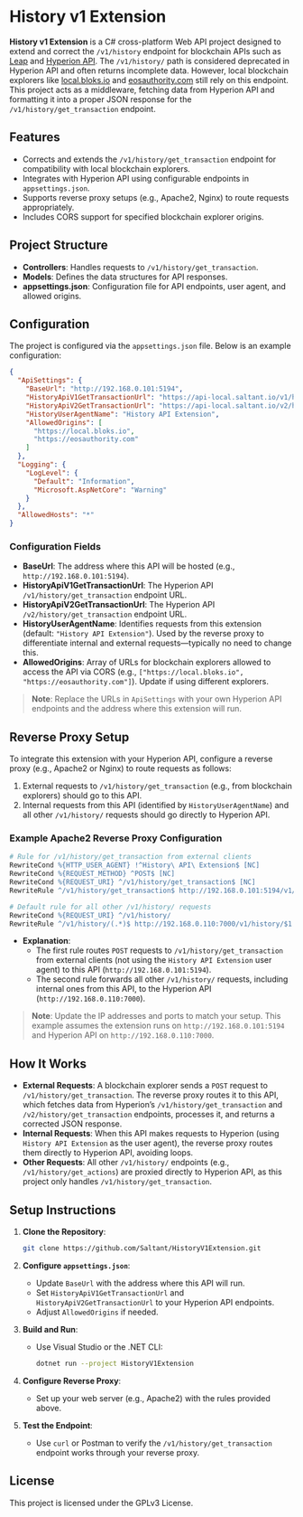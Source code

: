 # History v1 Extension

**History v1 Extension** is a C# cross-platform Web API project designed to extend and correct the `/v1/history` endpoint for blockchain APIs such as [Leap](https://github.com/AntelopeIO/leap) and [Hyperion API](https://github.com/eosrio/hyperion-history-api). The `/v1/history/` path is considered deprecated in Hyperion API and often returns incomplete data. However, local blockchain explorers like [local.bloks.io](https://local.bloks.io) and [eosauthority.com](https://eosauthority.com) still rely on this endpoint. This project acts as a middleware, fetching data from Hyperion API and formatting it into a proper JSON response for the `/v1/history/get_transaction` endpoint.

## Features

- Corrects and extends the `/v1/history/get_transaction` endpoint for compatibility with local blockchain explorers.
- Integrates with Hyperion API using configurable endpoints in `appsettings.json`.
- Supports reverse proxy setups (e.g., Apache2, Nginx) to route requests appropriately.
- Includes CORS support for specified blockchain explorer origins.

## Project Structure

- **Controllers**: Handles requests to `/v1/history/get_transaction`.
- **Models**: Defines the data structures for API responses.
- **appsettings.json**: Configuration file for API endpoints, user agent, and allowed origins.

## Configuration

The project is configured via the `appsettings.json` file. Below is an example configuration:

```json
{
  "ApiSettings": {
    "BaseUrl": "http://192.168.0.101:5194",
    "HistoryApiV1GetTransactionUrl": "https://api-local.saltant.io/v1/history/get_transaction",
    "HistoryApiV2GetTransactionUrl": "https://api-local.saltant.io/v2/history/get_transaction",
    "HistoryUserAgentName": "History API Extension",
    "AllowedOrigins": [
      "https://local.bloks.io",
      "https://eosauthority.com"
    ]
  },
  "Logging": {
    "LogLevel": {
      "Default": "Information",
      "Microsoft.AspNetCore": "Warning"
    }
  },
  "AllowedHosts": "*"
}
```
### Configuration Fields

- **BaseUrl**: The address where this API will be hosted (e.g., `http://192.168.0.101:5194`).
- **HistoryApiV1GetTransactionUrl**: The Hyperion API `/v1/history/get_transaction` endpoint URL.
- **HistoryApiV2GetTransactionUrl**: The Hyperion API `/v2/history/get_transaction` endpoint URL.
- **HistoryUserAgentName**: Identifies requests from this extension (default: `"History API Extension"`). Used by the reverse proxy to differentiate internal and external requests—typically no need to change this.
- **AllowedOrigins**: Array of URLs for blockchain explorers allowed to access the API via CORS (e.g., `["https://local.bloks.io", "https://eosauthority.com"]`). Update if using different explorers.

> **Note**: Replace the URLs in `ApiSettings` with your own Hyperion API endpoints and the address where this extension will run.

## Reverse Proxy Setup

To integrate this extension with your Hyperion API, configure a reverse proxy (e.g., Apache2 or Nginx) to route requests as follows:
1. External requests to `/v1/history/get_transaction` (e.g., from blockchain explorers) should go to this API.
2. Internal requests from this API (identified by `HistoryUserAgentName`) and all other `/v1/history/` requests should go directly to Hyperion API.

### Example Apache2 Reverse Proxy Configuration

```apache
# Rule for /v1/history/get_transaction from external clients
RewriteCond %{HTTP_USER_AGENT} !^History\ API\ Extension$ [NC]
RewriteCond %{REQUEST_METHOD} ^POST$ [NC]
RewriteCond %{REQUEST_URI} ^/v1/history/get_transaction$ [NC]
RewriteRule ^/v1/history/get_transaction$ http://192.168.0.101:5194/v1/history/get_transaction [P,L]

# Default rule for all other /v1/history/ requests
RewriteCond %{REQUEST_URI} ^/v1/history/
RewriteRule ^/v1/history/(.*)$ http://192.168.0.110:7000/v1/history/$1 [P,L]
```
- **Explanation**:
  - The first rule routes `POST` requests to `/v1/history/get_transaction` from external clients (not using the `History API Extension` user agent) to this API (`http://192.168.0.101:5194`).
  - The second rule forwards all other `/v1/history/` requests, including internal ones from this API, to the Hyperion API (`http://192.168.0.110:7000`).

> **Note**: Update the IP addresses and ports to match your setup. This example assumes the extension runs on `http://192.168.0.101:5194` and Hyperion API on `http://192.168.0.110:7000`.

## How It Works

- **External Requests**: A blockchain explorer sends a `POST` request to `/v1/history/get_transaction`. The reverse proxy routes it to this API, which fetches data from Hyperion’s `/v1/history/get_transaction` and `/v2/history/get_transaction` endpoints, processes it, and returns a corrected JSON response.
- **Internal Requests**: When this API makes requests to Hyperion (using `History API Extension` as the user agent), the reverse proxy routes them directly to Hyperion API, avoiding loops.
- **Other Requests**: All other `/v1/history/` endpoints (e.g., `/v1/history/get_actions`) are proxied directly to Hyperion API, as this project only handles `/v1/history/get_transaction`.

## Setup Instructions

1. **Clone the Repository**:
   ```bash
   git clone https://github.com/Saltant/HistoryV1Extension.git
   ```
2. **Configure `appsettings.json`**:
   - Update `BaseUrl` with the address where this API will run.
   - Set `HistoryApiV1GetTransactionUrl` and `HistoryApiV2GetTransactionUrl` to your Hyperion API endpoints.
   - Adjust `AllowedOrigins` if needed.

3. **Build and Run**:
   - Use Visual Studio or the .NET CLI:
     ```bash
     dotnet run --project HistoryV1Extension
     ```

4. **Configure Reverse Proxy**:
   - Set up your web server (e.g., Apache2) with the rules provided above.

5. **Test the Endpoint**:
   - Use `curl` or Postman to verify the `/v1/history/get_transaction` endpoint works through your reverse proxy.

## License

This project is licensed under the GPLv3 License.
